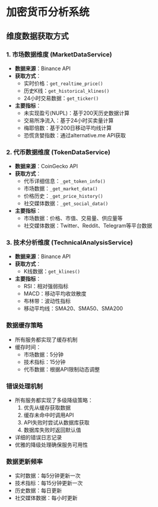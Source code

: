 # 加密货币分析系统

## 维度数据获取方式

### 1. 市场数据维度 (MarketDataService)
- **数据来源**：Binance API
- **获取方式**：
  - 实时价格：`get_realtime_price()`
  - 历史K线：`get_historical_klines()`
  - 24小时交易数据：`get_ticker()`
- **主要指标**：
  - 未实现盈亏(NUPL)：基于200天历史数据计算
  - 交易所净流入：基于24小时买卖量计算
  - 梅耶倍数：基于200日移动平均线计算
  - 恐慌贪婪指数：通过alternative.me API获取

### 2. 代币数据维度 (TokenDataService)
- **数据来源**：CoinGecko API
- **获取方式**：
  - 代币详细信息：`_get_token_info()`
  - 市场数据：`_get_market_data()`
  - 价格历史：`_get_price_history()`
  - 社交媒体数据：`_get_social_data()`
- **主要指标**：
  - 市场数据：价格、市值、交易量、供应量等
  - 社交媒体数据：Twitter、Reddit、Telegram等平台数据

### 3. 技术分析维度 (TechnicalAnalysisService)
- **数据来源**：Binance API
- **获取方式**：
  - K线数据：`get_klines()`
- **主要指标**：
  - RSI：相对强弱指标
  - MACD：移动平均收敛散度
  - 布林带：波动性指标
  - 移动平均线：SMA20、SMA50、SMA200

### 数据缓存策略
- 所有服务都实现了缓存机制
- 缓存时间：
  - 市场数据：5分钟
  - 技术指标：15分钟
  - 代币数据：根据API限制动态调整

### 错误处理机制
- 所有服务都实现了多级降级策略：
  1. 优先从缓存获取数据
  2. 缓存未命中时调用API
  3. API失败时尝试从数据库获取
  4. 数据库失败时返回默认值
- 详细的错误日志记录
- 优雅的降级处理确保服务可用性

### 数据更新频率
- 实时数据：每5分钟更新一次
- 技术指标：每15分钟更新一次
- 历史数据：每日更新
- 社交媒体数据：每小时更新
